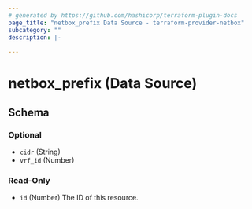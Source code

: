 ```yaml
---
# generated by https://github.com/hashicorp/terraform-plugin-docs
page_title: "netbox_prefix Data Source - terraform-provider-netbox"
subcategory: ""
description: |-
  
---
```


# netbox_prefix (Data Source)





<!-- schema generated by tfplugindocs -->
## Schema

### Optional

- `cidr` (String)
- `vrf_id` (Number)

### Read-Only

- `id` (Number) The ID of this resource.


